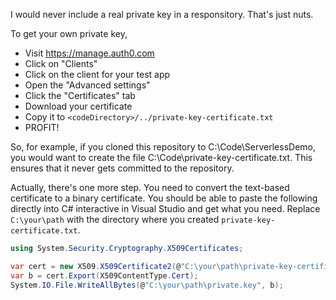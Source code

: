 ﻿I would never include a real private key in a responsitory. That's just nuts.

To get your own private key, 

* Visit https://manage.auth0.com
* Click on "Clients"
* Click on the client for your test app
* Open the "Advanced settings"
* Click the "Certificates" tab
* Download your certificate
* Copy it to `<codeDirectory>/../private-key-certificate.txt`
* PROFIT!

So, for example, if you cloned this repository to C:\Code\ServerlessDemo,
you would want to create the file C:\Code\private-key-certificate.txt.
This ensures that it never gets committed to the repository.

Actually, there's one more step. You need to convert the text-based certificate 
to a binary certificate. You should be able to paste the following directly
into C# interactive in Visual Studio and get what you need. Replace
`C:\your\path` with the directory where you created 
`private-key-certificate.txt`.

```csharp
using System.Security.Cryptography.X509Certificates;

var cert = new X509.X509Certificate2(@"C:\your\path\private-key-certificate.txt");
var b = cert.Export(X509ContentType.Cert);
System.IO.File.WriteAllBytes(@"C:\your\path\private.key", b);

```